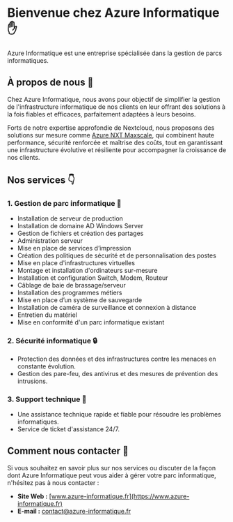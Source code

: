 # Bienvenue chez Azure Informatique :raised_hand:

Azure Informatique est une entreprise spécialisée dans la gestion de parcs informatiques.

## À propos de nous :pushpin:

Chez Azure Informatique, nous avons pour objectif de simplifier la gestion de l'infrastructure informatique de nos clients en leur offrant des solutions à la fois fiables et efficaces, parfaitement adaptées à leurs besoins. 

Forts de notre expertise approfondie de Nextcloud, nous proposons des solutions sur mesure comme [Azure NXT Maxscale](https://www.azure-informatique.fr/nxt), qui combinent haute performance, sécurité renforcée et maîtrise des coûts, tout en garantissant une infrastructure évolutive et résiliente pour accompagner la croissance de nos clients.

## Nos services :point_down:

### 1. Gestion de parc informatique :eyes:
   - Installation de serveur de production
   - Installation de domaine AD Windows Server
   - Gestion de fichiers et création des partages
   - Administration serveur
   - Mise en place de services d’impression
   - Création des politiques de sécurité et de personnalisation des postes
   - Mise en place d'infrastructures virtuelles
   - Montage et installation d'ordinateurs sur-mesure
   - Installation et configuration Switch, Modem, Routeur
   - Câblage de baie de brassage/serveur
   - Installation des programmes métiers
   - Mise en place d’un système de sauvegarde
   - Installation de caméra de surveillance et connexion à distance
   - Entretien du matériel
   - Mise en conformité d'un parc informatique existant

### 2. Sécurité informatique :lock:
   - Protection des données et des infrastructures contre les menaces en constante évolution.
   - Gestion des pare-feu, des antivirus et des mesures de prévention des intrusions.

### 3. Support technique :wrench:
   - Une assistance technique rapide et fiable pour résoudre les problèmes informatiques.
   - Service de ticket d'assistance 24/7.

## Comment nous contacter :email:

Si vous souhaitez en savoir plus sur nos services ou discuter de la façon dont Azure Informatique peut vous aider à gérer votre parc informatique, n'hésitez pas à nous contacter :

- **Site Web :** [www.azure-informatique.fr](https://www.azure-informatique.fr)
- **E-mail :** contact@azure-informatique.fr
